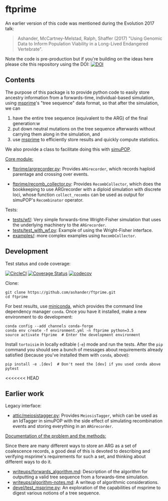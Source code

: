ftprime
======

An earlier version of this code was mentioned during the Evolution 2017 talk:
> Ashander, McCartney-Melstad, Ralph, Shaffer (2017) "Using Genomic Data to Inform Population Viability in a Long-Lived Endangered Vertebrate". 

Note the code is pre-production but if you're building on the ideas here please cite this repository using the DOI: [![DOI](https://zenodo.org/badge/72480698.svg)](https://zenodo.org/badge/latestdoi/72480698)


Contents
--------

The purpose of this package is to provide python code to easily store ancestry information from a forwards-time, 
individual-based simulation, using [msprime](https://github.com/jeromekelleher/msprime)'s "tree sequence" data format, so that after the simulation,
we can

1. have the entire tree sequence (equivalent to the ARG) of the final generation:w
2. put down neutral mutations on the tree sequence afterwards without carrying them along in the simulation, and
3. use [msprime](https://github.com/jeromekelleher/msprime) to efficiently store results and quickly compute statistics.

We also provide a class to facilitate doing this with [simuPOP](https://github.com/BoPeng/simuPOP).

[Core module:](ftprime/)

-  [ftprime/argrecorder.py](ftprime/argrecorder.py): Provides `ARGrecorder`, which records haploid parentage and crossing over events.

-  [ftprime/recomb_collector.py](ftprime/recomb_collector.py): Provides `RecombCollector`, which does the bookkeeping to use ARGrecorder
    with a diploid simulation with discrete loci, whose function `collect_recombs` can be used as output for simuPOP's `Recombinator` operator.


Tests:

-  [tests/wf/](test/wf/__init__.py): Very simple forwards-time Wright-Fisher simulation that uses the underlying machinery to the `ARGrecorder`.
-  [tests/test_with_wf.py](tests/test_with_wf.py): Example of using the Wright-Fisher interface.
-  [examples/](examples/): more complex examples using `RecombCollector`.


Development
-----------

Test status and code coverage:

[![CircleCI](https://circleci.com/gh/ashander/ftprime/tree/master.svg?style=svg)](https://circleci.com/gh/ashander/ftprime/tree/master) [![Coverage Status](https://coveralls.io/repos/github/ashander/ftprime/badge.svg?branch=master)](https://coveralls.io/github/ashander/ftprime?branch=master) [![codecov](https://codecov.io/gh/ashander/ftprime/branch/master/graph/badge.svg)](https://codecov.io/gh/ashander/ftprime)


Clone:

    git clone https://github.com/ashander/ftprime.git
    cd ftprime

For best results, use [miniconda](https://conda.io/miniconda.html),
which provides the command line dependency manager `conda`.
Once you have it installed, make a new environment to do development:

    conda config --add channels conda-forge
    conda env create -f environment.yml -n ftprime python=3.5
    source activate ftprime  # Enter the development environment

Install ``tortoisim`` in locally editable (``-e``) mode and run the tests.
After the ``pip`` command you should see a bunch of messages about requirements
already satisfied (because you've installed them with ``conda``, above):

    pip install -e .[dev]  # Don't need the [dev] if you used conda above
    pytest
<<<<<<< HEAD

Earlier work
------------

Legacy interface:

-  [attic/meiosistagger.py](attic/meiosistagger.py): Provides `MeiosisTagger`, which can be used as an IdTagger in simuPOP
    with the side effect of simulating recombination events and storing everything in an `ARGrecorder`.

[Documentation of the problem and the methods:](writeups/)

Since there are many different ways to store an ARG as a set of coalescence records,
a good deal of this is devoted to describing and verifying msprime's requirements
for such a set, and thinking about different ways to do it.

-  [writeups/forwards_algorithm.md](writeups/forwards_algorithm.md): Description of the algorithm for outputting a valid tree sequence from a forwards-time simulation.
-  [writeups/algorithm-notes.md](writeups/algorithm-notes.md): A writeup of algorithmic considerations.
-  [devel/test_msprime.py](devel/test_msprime.py): An exploration of the capabilities of msprime to digest various notions of a tree sequence.
